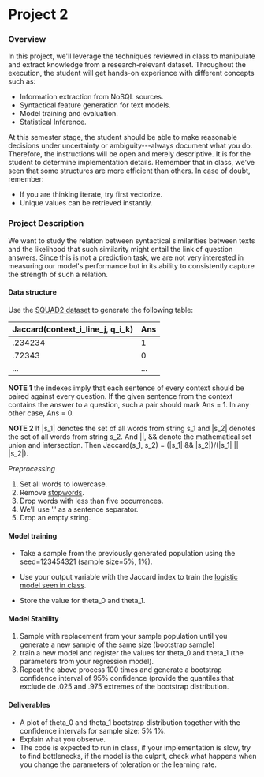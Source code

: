 # Project 2

### Overview

In this project, we'll leverage the techniques reviewed in class to manipulate and extract knowledge from a research-relevant dataset. Throughout the execution, the student will get hands-on experience with different concepts such as:

* Information extraction from NoSQL sources.
* Syntactical feature generation for text models.
* Model training and evaluation.
* Statistical Inference.

At this semester stage, the student should be able to make reasonable decisions under uncertainty or ambiguity---always document what you do. Therefore, the instructions will be open and merely descriptive. It is for the student to determine implementation details. Remember that in class, we've seen that some structures are more efficient than others. In case of doubt, remember:

* If you are thinking iterate, try first vectorize.
* Unique values can be retrieved instantly.

### Project Description

We want to study the relation between syntactical similarities between texts and the likelihood that such similarity might entail the link of question answers. Since this is not a prediction task, we are not very interested in measuring our model's performance but in its ability to consistently capture the strength of such a relation.

#### Data structure

Use the [SQUAD2 dataset](https://rajpurkar.github.io/SQuAD-explorer/)  to generate the following table:

| Jaccard(context_i_line_j, q_i_k)  | Ans |
| ------------- | ------------- |
| .234234  | 1  |
| .72343  | 0  |
| ...  | ...  |

**NOTE 1** the indexes imply that each sentence of every context should be paired against every question. If the given sentence from the context contains the answer to a question, such a pair should mark Ans = 1. In any other case, Ans = 0.

**NOTE 2** If |s_1| denotes the set of all words from string s_1 and |s_2| denotes the set of all words from string s_2. And  ||, &&  denote the mathematical set union and intersection. Then Jaccard(s_1, s_2) = (|s_1| && |s_2|)/(|s_1| || |s_2|).

*Preprocessing*

1. Set all words to lowercase.
2. Remove [stopwords](https://gist.githubusercontent.com/sebleier/554280/raw/7e0e4a1ce04c2bb7bd41089c9821dbcf6d0c786c/NLTK's%2520list%2520of%2520english%2520stopwords).
3. Drop words with less than five occurrences.
4. We'll use '.' as a sentence separator.
5. Drop an empty string.

#### Model training

* Take a sample from  the previously generated population using the seed=123454321 (sample size=5%, 1%).

* Use your output variable with the Jaccard index to train the [logistic model seen in class](https://github.com/lromang/FDD_2/blob/main/classes/class_14/logit.py).

* Store the value for theta_0 and theta_1.

#### Model Stability

1. Sample with replacement from your sample population until you generate a new sample of the same size (bootstrap sample)
2. train a new model and register the values for theta_0 and theta_1 (the parameters from your regression model).
3. Repeat the above process 100 times and generate a bootstrap confidence interval of 95% confidence (provide the quantiles that exclude de .025 and .975 extremes of the bootstrap distribution.

#### Deliverables

* A plot of theta_0 and theta_1 bootstrap distribution together with the confidence intervals for sample size: 5% 1%.
* Explain what you observe.
* The code is expected to run in class, if your implementation is slow, try to find bottlenecks, if the model is the culprit, check what happens when you change the parameters of toleration or the learning rate. 
